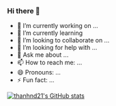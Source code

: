 ### Hi there 👋

<!--
**thanhnd21/thanhnd21** is a ✨ _special_ ✨ repository because its `README.md` (this file) appears on your GitHub profile.

Here are some ideas to get you started:
-->
- 🔭 I’m currently working on ...
- 🌱 I’m currently learning 
- 👯 I’m looking to collaborate on ...
- 🤔 I’m looking for help with ...
- 💬 Ask me about ...
- 📫 How to reach me: ...
- 😄 Pronouns: ...
- ⚡ Fun fact: ...


[![thanhnd21's GitHub stats](https://github-readme-stats.vercel.app/api?username=thanhnd21)](https://github.com/anuraghazra/github-readme-stats)
